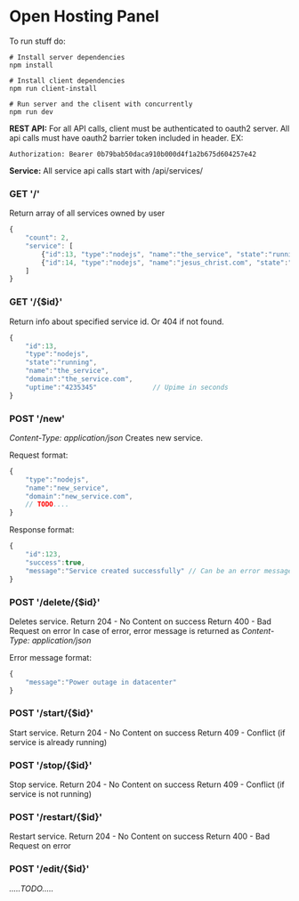 # Open Hosting Panel

To run stuff do:

```
# Install server dependencies
npm install

# Install client dependencies
npm run client-install

# Run server and the clisent with concurrently
npm run dev

```


**REST API:**
For all API calls, client must be authenticated to oauth2 server.
All api calls must have oauth2 barrier token included in header.
EX:
```
Authorization: Bearer 0b79bab50daca910b000d4f1a2b675d604257e42
```


**Service:**
All service api calls start with /api/services/

### GET '/'
Return array of all services owned by user
```javascript
{
    "count": 2,
    "service": [
        {"id":13, "type":"nodejs", "name":"the_service", "state":"running"},
        {"id":14, "type":"nodejs", "name":"jesus_christ.com", "state":"stopped"}
    ]
}
```

### GET '/{$id}'
Return info about specified service id. Or 404 if not found.

```javascript
{
    "id":13,
    "type":"nodejs", 
    "state":"running",
    "name":"the_service",
    "domain":"the_service.com",
    "uptime":"4235345"              // Upime in seconds
}
```

### POST '/new'
*Content-Type: application/json*
Creates new service. 

Request format:
```javascript
{
    "type":"nodejs", 
    "name":"new_service",
    "domain":"new_service.com",
    // TODO....
}
```

Response format:
```javascript
{
    "id":123,
    "success":true,
    "message":"Service created successfully" // Can be an error message
}
```

### POST '/delete/{$id}'
Deletes service.
Return 204 - No Content on success
Return 400 - Bad Request on error
In case of error, error message is returned as *Content-Type: application/json*

Error message format:
```javascript
{
    "message":"Power outage in datacenter"
}
```

### POST '/start/{$id}'
Start service.
Return 204 - No Content on success
Return 409 - Conflict (if service is already running)

### POST '/stop/{$id}'
Stop service.
Return 204 - No Content on success
Return 409 - Conflict (if service is not running)

### POST '/restart/{$id}'
Restart service.
Return 204 - No Content on success
Return 400 - Bad Request on error


### POST '/edit/{$id}'
*.....TODO.....*